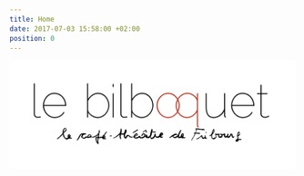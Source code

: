 ```yaml
---
title: Home
date: 2017-07-03 15:58:00 +02:00
position: 0
---
```


![Bilbo-header.png](/uploads/Bilbo-header.png)
